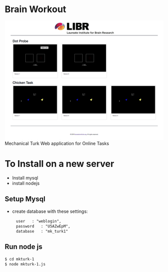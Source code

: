 # Brain Workout
![alt text](tasks.png "Logo Title Text 1")
Mechanical Turk Web application for Online Tasks


# To Install on a new server
- Install mysql
- install nodejs

## Setup Mysql
- create database with these settings:
```
     user	: "weblogin",
     password	: "U5AZwEpM",
     database	: "mk_turk1"
```

## Run node js
```
$ cd mkturk-1
$ node mkturk-1.js
```



